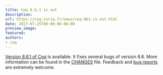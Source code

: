 ```yaml
---
title: Coq 8.6.1 is out
description:
url: https://coq.inria.fr/news/coq-861-is-out.html
date: 2017-07-25T00:00:00-00:00
preview_image:
featured:
authors:
- coq
---
```



<a href="https://coq.inria.fr/coq-86">Version 8.6.1 of Coq</a> is available. It fixes several bugs
of version 8.6. More information can be found in the <a href="https://coq.inria.fr/distrib/V8.6.1/CHANGES">CHANGES</a> file. Feedback and
<a href="https://coq.inria.fr/bugs">bug reports</a> are extremely welcome.

 
